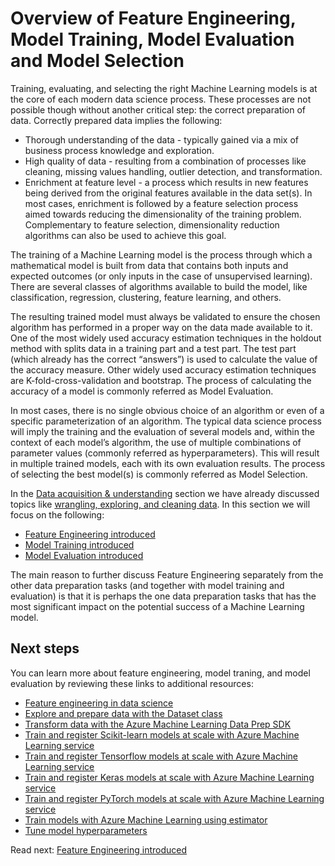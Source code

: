 # Overview of Feature Engineering, Model Training, Model Evaluation and Model Selection

Training, evaluating, and selecting the right Machine Learning models is at the core of each modern data science process. These processes are not possible though without another critical step: the correct preparation of data.  Correctly prepared data implies the following:

- Thorough understanding of the data - typically gained via a mix of business process knowledge and exploration.
- High quality of data - resulting from a combination of processes like cleaning, missing values handling, outlier detection, and transformation.
- Enrichment at feature level - a process which results in new features being derived from the original features available in the data set(s). In most cases, enrichment is followed by a feature selection process aimed towards reducing the dimensionality of the training problem. Complementary to feature selection, dimensionality reduction algorithms can also be used to achieve this goal.

The training of a Machine Learning model is the process through which a mathematical model is built from data that contains both inputs and expected outcomes (or only inputs in the case of unsupervised learning). There are several classes of algorithms available to build the model, like classification, regression, clustering, feature learning, and others.

The resulting trained model must always be validated to ensure the chosen algorithm has performed in a proper way on the data made available to it. One of the most widely used accuracy estimation techniques in the holdout method with splits data in a training part and a test part. The test part (which already has the correct “answers”) is used to calculate the value of the accuracy measure. Other widely used accuracy estimation techniques are K-fold-cross-validation and bootstrap. The process of calculating the accuracy of a model is commonly referred as Model Evaluation.

In most cases, there is no single obvious choice of an algorithm or even of a specific parameterization of an algorithm. The typical data science process will imply the training and the evaluation of several models and, within the context of each model’s algorithm, the use of multiple combinations of parameter values (commonly referred as hyperparameters). This will result in multiple trained models, each with its own evaluation results. The process of selecting the best model(s) is commonly referred as Model Selection.

In the [Data acquisition & understanding](../../data-acquisition-understanding/README.md) section we have already discussed topics like [wrangling, exploring, and cleaning data](../../data-acquisition-understanding/data-wrangling.md). In this section we will focus on the following:

- [Feature Engineering introduced](./feature-engineering-introduced.md)
- [Model Training introduced](./model-training/README.md)
- [Model Evaluation introduced](./model-evaluation/README.md)

The main reason to further discuss Feature Engineering separately from the other data preparation tasks (and together with model training and evaluation) is that it is perhaps the one data preparation tasks that has the most significant impact on the potential success of a Machine Learning model.

## Next steps

You can learn more about feature engineering, model traning, and model evaluation by reviewing these links to additional resources:

- [Feature engineering in data science](https://docs.microsoft.com/en-us/azure/machine-learning/team-data-science-process/create-features)
- [Explore and prepare data with the Dataset class](https://docs.microsoft.com/en-us/azure/machine-learning/service/how-to-explore-prepare-data)
- [Transform data with the Azure Machine Learning Data Prep SDK](https://docs.microsoft.com/en-us/azure/machine-learning/service/how-to-transform-data)
- [Train and register Scikit-learn models at scale with Azure Machine Learning service](https://docs.microsoft.com/en-us/azure/machine-learning/service/how-to-train-scikit-learn)
- [Train and register Tensorflow models at scale with Azure Machine Learning service](https://docs.microsoft.com/en-us/azure/machine-learning/service/how-to-train-tensorflow)
- [Train and register Keras models at scale with Azure Machine Learning service](https://docs.microsoft.com/en-us/azure/machine-learning/service/how-to-train-keras)
- [Train and register PyTorch models at scale with Azure Machine Learning service](https://docs.microsoft.com/en-us/azure/machine-learning/service/how-to-train-pytorch)
- [Train models with Azure Machine Learning using estimator](https://docs.microsoft.com/en-us/azure/machine-learning/service/how-to-train-ml-models)
- [Tune model hyperparameters](https://docs.microsoft.com/en-us/azure/machine-learning/service/how-to-tune-hyperparameters)

Read next: [Feature Engineering introduced](./feature-engineering-introduced.md)